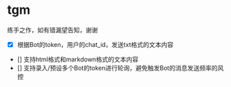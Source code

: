 # tgm

练手之作，如有错漏望告知，谢谢

- [x] 根据Bot的token，用户的chat_id，发送txt格式的文本内容
- [] 支持html格式和markdown格式的文本内容
- [] 支持录入/预设多个Bot的token进行轮询，避免触发Bot的消息发送频率的风控